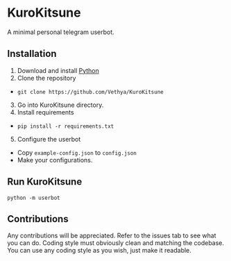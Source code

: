 # KuroKitsune
A minimal personal telegram userbot.
## Installation
1. Download and install [Python](https://www.python.org/)
2. Clone the repository
- `git clone https://github.com/Vethya/KuroKitsune`
3. Go into KuroKitsune directory.
4. Install requirements
- `pip install -r requirements.txt`
5. Configure the userbot
- Copy `example-config.json` to `config.json`
- Make your configurations.
## Run KuroKitsune
`python -m userbot`
## Contributions
Any contributions will be appreciated. Refer to the issues tab to see what you can do. Coding style must obviously clean and matching the codebase. You can use any coding style as you wish, just make it readable.